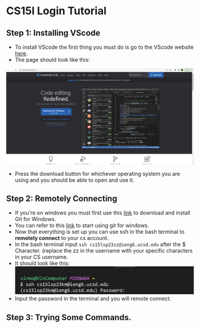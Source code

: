 # CS15l Login Tutorial
## Step 1: Installing VScode
- To install VScode the first thing you must do is go to the VScode website [here](https://code.visualstudio.com/).
- The page should look like this:

![Image](vscodescreen.png)

- Press the download button for whichever operating system you are using and you should be able to open and use it.

## Step 2: Remotely Connecting
- If you're on windows you must first use this [link](https://gitforwindows.org/) to download and install Git for Windows.
- You can refer to this [link](https://stackoverflow.com/a/50527994) to start using git for windows.
- Now that everything is set up you can use ssh in the bash terminal to __remotely connect__ to your cs account.
- In the bash terminal input `ssh cs15lsp23zz@ieng6.ucsd.edu` after the $ Character. (replace the zz in the username with your specific characters in your CS username.
- It should look like this:
![Image](login.png)
- Input the password in the terminal and you will remote connect.

## Step 3: Trying Some Commands.


